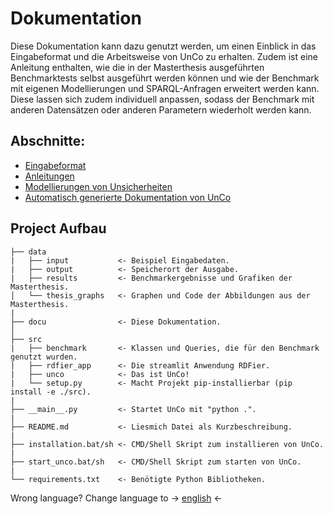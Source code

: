 Dokumentation
=============
Diese Dokumentation kann dazu genutzt werden, um einen Einblick in das Eingabeformat und die Arbeitsweise von UnCo zu erhalten.
Zudem ist eine Anleitung enthalten, wie die in der Masterthesis ausgeführten Benchmarktests selbst ausgeführt werden können und wie der Benchmark mit eigenen Modellierungen und SPARQL-Anfragen erweitert werden kann.
Diese lassen sich zudem individuell anpassen, sodass der Benchmark mit anderen Datensätzen oder anderen Parametern wiederholt werden kann.

Abschnitte:
-----------
 * [Eingabeformat](1_eingabeformat.md)
 * [Anleitungen](2_anleitungen.md)
 * [Modellierungen von Unsicherheiten](3_modellierungen.md)
 * [Automatisch generierte Dokumentation von UnCo](unco.md)

Project Aufbau
--------------

    ├── data
    |   ├── input           <- Beispiel Eingabedaten.
    |   ├── output          <- Speicherort der Ausgabe.
    |   ├── results         <- Benchmarkergebnisse und Grafiken der Masterthesis.
    │   └── thesis_graphs   <- Graphen und Code der Abbildungen aus der Masterthesis.
    |
    ├── docu                <- Diese Dokumentation.
    │  
    ├── src
    |   ├── benchmark       <- Klassen und Queries, die für den Benchmark genutzt wurden.
    |   ├── rdfier_app      <- Die streamlit Anwendung RDFier.
    |   ├── unco            <- Das ist UnCo!
    |   └── setup.py        <- Macht Projekt pip-installierbar (pip install -e ./src).
    |
    ├── __main__.py         <- Startet UnCo mit "python .".
    |
    ├── README.md           <- Liesmich Datei als Kurzbeschreibung.
    |
    ├── installation.bat/sh <- CMD/Shell Skript zum installieren von UnCo.
    |
    ├── start_unco.bat/sh   <- CMD/Shell Skript zum starten von UnCo.
    |
    └── requirements.txt    <- Benötigte Python Bibliotheken.


Wrong language? Change language to -> [english](documentation_en.md) <-
